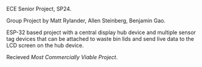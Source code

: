 ECE Senior Project, SP24.

Group Project by Matt Rylander, Allen Steinberg, Benjamin Gao.

ESP-32 based project with a central display hub device and multiple sensor tag devices that can be attached to waste bin lids and send live data to the LCD screen on the hub device. 

Recieved _Most Commercially Viable Project_.
